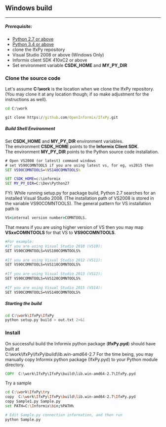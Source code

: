 ## Windows build
----------------
##### Prerequisite:
* [Python 2.7 or above](https://www.python.org/downloads/)
* [Python 3.4 or above](https://www.python.org/downloads/)
* clone the IfxPy repository
* Visual Studio 2008 or above (Windows Only)
* Informix client SDK 410xC2 or above
* Set environment variable **CSDK_HOME** and **MY_PY_DIR**

### Clone the source code
Let's assume **C:\work** is the location when we clone the IfxPy repository.  
(You may clone it at any location though; if so make adjustment for the instructions as well).

```bat
cd C:\work

git clone https://github.com/OpenInformix/IfxPy.git
```

##### Build Shell Environment 
Set **CSDK_HOME** and **MY_PY_DIR** environment variables.  
The environment **CSDK_HOME** points to the **Informix Client SDK**.   
The environment **MY_PY_DIR** points to the Python source code installation.  

```bat
# Open VS2008 (or latest) command windows
# set VS90COMNTOOLS if you are using latest vs, for eg, vs2015 then
SET VS90COMNTOOLS=%VS140COMNTOOLS%

SET CSDK_HOME=c:\informix
SET MY_PY_DIR=C:\Dev\Python27
```


FYI: 
While running setup.py for package build, Python 2.7 searches for an installed Visual Studio 2008. (The installation path of VS2008 is stored in the variable VS90COMNTOOLS). The general pattern for VS installation path is 
```bat 
VS<internal version number>COMNTOOLS.  
```
That means if you are using higher version of VS then you may map **VSxxCOMNTOOLS** for that VS to **VS90COMNTOOLS**.  

```bash
#For example:   
#If you are using Visual Studio 2010 (VS10):  
SET VS90COMNTOOLS=%VS100COMNTOOLS%
  
#If you are using Visual Studio 2012 (VS11):   
SET VS90COMNTOOLS=%VS110COMNTOOLS%
  
#If you are using Visual Studio 2013 (VS12):   
SET VS90COMNTOOLS=%VS120COMNTOOLS%
  
#If you are using Visual Studio 2015 (VS14):   
SET VS90COMNTOOLS=%VS140COMNTOOLS%
```

##### Starting the build
```bash
cd C:\work\IfxPy\IfxPy
python setup.py build > out.txt 2>&1
```

### Install
On successful build the Informix python package (**IfxPy.pyd**) should have built at  
C:\work\IfxPy\IfxPy\build\lib.win-amd64-2.7
For the time being, you may manually copy Informix python package (IfxPy.pyd) to your Python module directory.

```bat
COPY  C:\work\IfxPy\IfxPy\build\lib.win-amd64-2.7\IfxPy.pyd
```

Try a sample
```bash
cd C:\work\IfxPy\try
copy  C:\work\IfxPy\IfxPy\build\lib.win-amd64-2.7\IfxPy.pyd
copy Sample1.py Sample.py
set PATH=C:\Informix\bin;%PATH%

# Edit Sample.py connection information, and then run
python Sample.py
```

